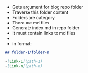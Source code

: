- Gets argument for blog repo folder
- Traverse this folder content
- Folders are category
- There are md files
- Generate index.md in repo folder
- It must contain links to md files
- [](path/file.md)
- in format:
```markdown
## folder-1/folder-n

-[Link-1](path-1)
-[Link-n](path-n)
```